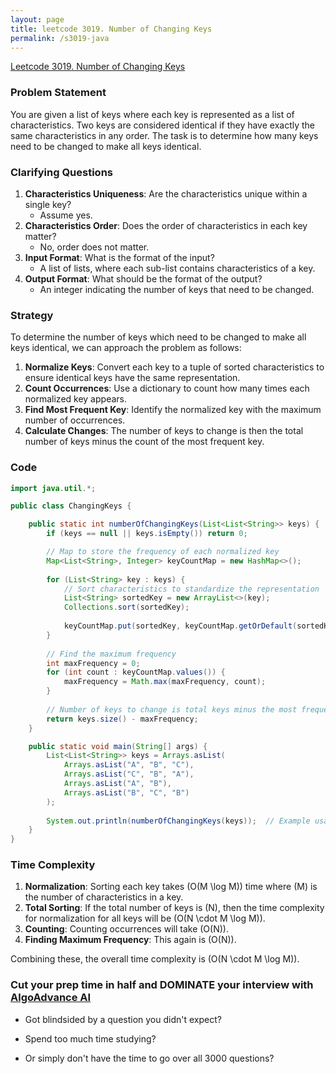 ```yaml
---
layout: page
title: leetcode 3019. Number of Changing Keys
permalink: /s3019-java
---
```

[Leetcode 3019. Number of Changing Keys](https://algoadvance.github.io/algoadvance/l3019)
### Problem Statement

You are given a list of keys where each key is represented as a list of characteristics. Two keys are considered identical if they have exactly the same characteristics in any order. The task is to determine how many keys need to be changed to make all keys identical.

### Clarifying Questions
1. **Characteristics Uniqueness**: Are the characteristics unique within a single key?
   - Assume yes.
2. **Characteristics Order**: Does the order of characteristics in each key matter?
   - No, order does not matter.
3. **Input Format**: What is the format of the input?
   - A list of lists, where each sub-list contains characteristics of a key.
4. **Output Format**: What should be the format of the output?
   - An integer indicating the number of keys that need to be changed.

### Strategy

To determine the number of keys which need to be changed to make all keys identical, we can approach the problem as follows:

1. **Normalize Keys**: Convert each key to a tuple of sorted characteristics to ensure identical keys have the same representation.
2. **Count Occurrences**: Use a dictionary to count how many times each normalized key appears.
3. **Find Most Frequent Key**: Identify the normalized key with the maximum number of occurrences.
4. **Calculate Changes**: The number of keys to change is then the total number of keys minus the count of the most frequent key.

### Code

```java
import java.util.*;

public class ChangingKeys {

    public static int numberOfChangingKeys(List<List<String>> keys) {
        if (keys == null || keys.isEmpty()) return 0;

        // Map to store the frequency of each normalized key
        Map<List<String>, Integer> keyCountMap = new HashMap<>();
        
        for (List<String> key : keys) {
            // Sort characteristics to standardize the representation
            List<String> sortedKey = new ArrayList<>(key);
            Collections.sort(sortedKey);
            
            keyCountMap.put(sortedKey, keyCountMap.getOrDefault(sortedKey, 0) + 1);
        }
        
        // Find the maximum frequency
        int maxFrequency = 0;
        for (int count : keyCountMap.values()) {
            maxFrequency = Math.max(maxFrequency, count);
        }
        
        // Number of keys to change is total keys minus the most frequent key count
        return keys.size() - maxFrequency;
    }

    public static void main(String[] args) {
        List<List<String>> keys = Arrays.asList(
            Arrays.asList("A", "B", "C"),
            Arrays.asList("C", "B", "A"),
            Arrays.asList("A", "B"),
            Arrays.asList("B", "C", "B")
        );
        
        System.out.println(numberOfChangingKeys(keys));  // Example usage
    }
}
```

### Time Complexity

1. **Normalization**: Sorting each key takes \(O(M \log M)\) time where \(M\) is the number of characteristics in a key.
2. **Total Sorting**: If the total number of keys is \(N\), then the time complexity for normalization for all keys will be \(O(N \cdot M \log M)\).
3. **Counting**: Counting occurrences will take \(O(N)\).
4. **Finding Maximum Frequency**: This again is \(O(N)\).

Combining these, the overall time complexity is \(O(N \cdot M \log M)\).


### Cut your prep time in half and DOMINATE your interview with [AlgoAdvance AI](https://algoAdvance.com)

- Got blindsided by a question you didn't expect?

- Spend too much time studying?

- Or simply don't have the time to go over all 3000 questions?

